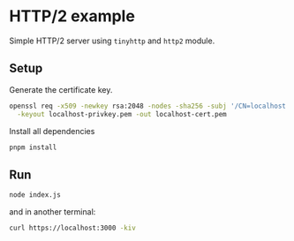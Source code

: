 # HTTP/2 example

Simple HTTP/2 server using `tinyhttp` and `http2` module.

## Setup
Generate the certificate key.

```sh
openssl req -x509 -newkey rsa:2048 -nodes -sha256 -subj '/CN=localhost' \
  -keyout localhost-privkey.pem -out localhost-cert.pem
```

Install all dependencies
```sh
pnpm install
```

## Run
```sh
node index.js
```

and in another terminal:

```sh
curl https://localhost:3000 -kiv
```
